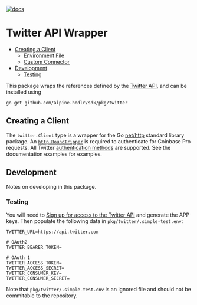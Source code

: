 [![docs](https://img.shields.io/static/v1?label=coinbase&message=reference&color=blue)](https://pkg.go.dev/github.com/alpine-hodler/sdk@v0.1.0-alpha/pkg/twitter)

# Twitter API Wrapper

- [Creating a Client](#creating-a-client)
  - [Environment File](#environment-file)
  - [Custom Connector](#custom-connector)
- [Development](#development)
  - [Testing](#testing)

This package wraps the references defined by the [Twitter API](https://developer.twitter.com/en/docs/api-reference-index), and can be installed using

```
go get github.com/alpine-hodlr/sdk/pkg/twitter
```

## Creating a Client

The `twitter.Client` type is a wrapper for the Go [net/http](https://pkg.go.dev/net/http) standard library package.  An [`http.RoundTripper`](https://pkg.go.dev/net/http#RoundTripper) is required to authenticate for Coinbase Pro requests.  All Twitter [authentication methods](https://developer.twitter.com/en/docs/authentication/overview) are supported.  See the documentation examples for examples.

## Development

Notes on developing in this package.

### Testing

You will need to [Sign up for access to the Twitter API](https://developer.twitter.com/en/docs/api-reference-index) and generate the APP keys.  Then populate the following data in `pkg/twitter/.simple-test.env`:
```.env
TWITTER_URL=https://api.twitter.com

# OAuth2
TWITTER_BEARER_TOKEN=

# OAuth 1
TWITTER_ACCESS_TOKEN=
TWITTER_ACCESS_SECRET=
TWITTER_CONSUMER_KEY=
TWITTER_CONSUMER_SECRET=

```

Note that `pkg/twitter/.simple-test.env` is an ignored file and should not be commitable to the repository.
